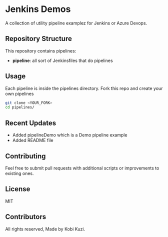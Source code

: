 # Jenkins Demos

A collection of utility pipeline examplez for Jenkins or Azure Devops.

## Repository Structure

This repository contains pipelines:

- **pipeline**: all sort of Jenkinsfiles that do pipelines



## Usage

Each pipeline is inside the pipelines directory. Fork this repo and create your own pipelines

```bash
git clone <YOUR_FORK>
cd pipelines/
```

## Recent Updates

- Added pipelineDemo which is a Demo pipeline example
- Added README file

## Contributing

Feel free to submit pull requests with additional scripts or improvements to existing ones.

## License
MIT

## Contributors
All rights reserved,
Made by Kobi Kuzi.